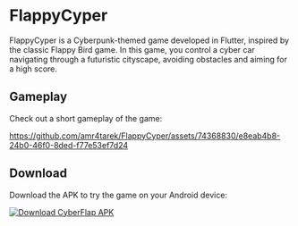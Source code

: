 # FlappyCyper

FlappyCyper is a Cyberpunk-themed game developed in Flutter, inspired by the classic Flappy Bird game. In this game, you control a cyber car navigating through a futuristic cityscape, avoiding obstacles and aiming for a high score.


## Gameplay
Check out a short gameplay of the game:

https://github.com/amr4tarek/FlappyCyper/assets/74368830/e8eab4b8-24b0-46f0-8ded-f77e53ef7d24

## Download
Download the APK to try the game on your Android device:

[![Download CyberFlap APK](https://img.shields.io/badge/Download-APK-blue.svg)]([https://github.com/amr4tarek/FlappyCyper/blob/main/apk%20and%20gif/FlappyCyper.apk](https://raw.githubusercontent.com/amr4tarek/FlappyCyper/main/apk%20and%20gif/FlappyCyper.apk?token=GHSAT0AAAAAACQ6CGE7KDLBC53L6ENHMWI2ZRBQZ7A))


